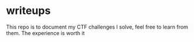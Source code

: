 # writeups

This repo is to document my CTF challenges I solve, feel free to learn from them. The experience is worth it
